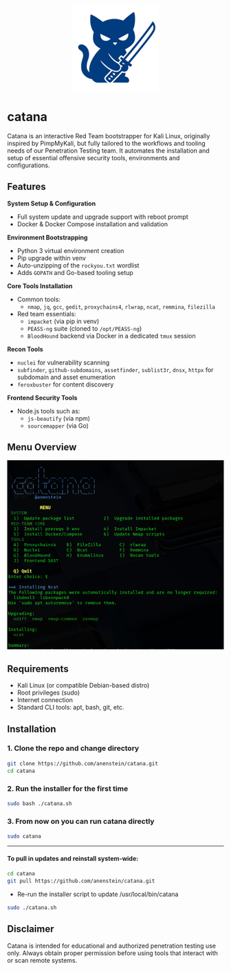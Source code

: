 <p align="center">
  <img src="assets/logo.png" alt="Catana Logo" width="200"/>
</p>

# catana
Catana is an interactive Red Team bootstrapper for Kali Linux, originally inspired by PimpMyKali, but fully tailored to the workflows and tooling needs of our Penetration Testing team. It automates the installation and setup of essential offensive security tools, environments and configurations.

## Features

**System Setup & Configuration**
- Full system update and upgrade support with reboot prompt
- Docker & Docker Compose installation and validation

**Environment Bootstrapping**
- Python 3 virtual environment creation
- Pip upgrade within venv
- Auto-unzipping of the `rockyou.txt` wordlist
- Adds `GOPATH` and Go-based tooling setup

**Core Tools Installation**
- Common tools:  
  - `nmap`, `jq`, `gcc`, `gedit`, `proxychains4`, `rlwrap`, `ncat`, `remmina`, `filezilla`
- Red team essentials:
  - `impacket` (via pip in venv)
  - `PEASS-ng` suite (cloned to `/opt/PEASS-ng`)
  - `BloodHound` backend via Docker in a dedicated `tmux` session

**Recon Tools**
- `nuclei` for vulnerability scanning
- `subfinder`, `github-subdomains`, `assetfinder`, `sublist3r`, `dnsx`, `httpx` for subdomain and asset enumeration
- `feroxbuster` for content discovery

**Frontend Security Tools**
- Node.js tools such as:
  - `js-beautify` (via npm)
  - `sourcemapper` (via Go)

## Menu Overview

<p align="center">
  <img src="assets/CatanaMenu1.png" width="600" alt="Catana main menu" />
</p>

## Requirements

- Kali Linux (or compatible Debian-based distro)
- Root privileges (sudo)
- Internet connection
- Standard CLI tools: apt, bash, git, etc.

## Installation

### 1. Clone the repo and change directory
```bash
git clone https://github.com/anenstein/catana.git
cd catana
```
### 2. Run the installer for the first time
```bash
sudo bash ./catana.sh
```
### 3. From now on you can run catana directly
```bash
sudo catana
```
---
#### To pull in updates and reinstall system-wide:
```bash
cd catana
git pull https://github.com/anenstein/catana.git
```
- Re-run the installer script to update /usr/local/bin/catana
```bash
sudo ./catana.sh
```
## Disclaimer

Catana is intended for educational and authorized penetration testing use only. Always obtain proper permission before using tools that interact with or scan remote systems.

